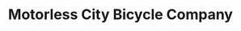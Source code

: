 ---
title: "Motorless City Bicycle Company"
url: /detroit/motorless-city-bicycle-company/
shop: Fahrrad
---